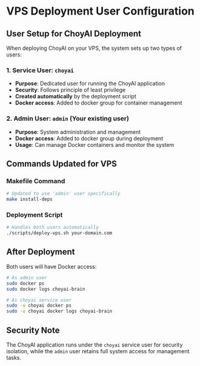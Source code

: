 # VPS Deployment User Configuration

## User Setup for ChoyAI Deployment

When deploying ChoyAI on your VPS, the system sets up two types of users:

### 1. Service User: `choyai`
- **Purpose**: Dedicated user for running the ChoyAI application
- **Security**: Follows principle of least privilege
- **Created automatically** by the deployment script
- **Docker access**: Added to docker group for container management

### 2. Admin User: `admin` (Your existing user)
- **Purpose**: System administration and management
- **Docker access**: Added to docker group during deployment
- **Usage**: Can manage Docker containers and monitor the system

## Commands Updated for VPS

### Makefile Command
```bash
# Updated to use 'admin' user specifically
make install-deps
```

### Deployment Script
```bash
# Handles both users automatically
./scripts/deploy-vps.sh your-domain.com
```

## After Deployment

Both users will have Docker access:

```bash
# As admin user
sudo docker ps
sudo docker logs choyai-brain

# As choyai service user  
sudo -u choyai docker ps
sudo -u choyai docker logs choyai-brain
```

## Security Note

The ChoyAI application runs under the `choyai` service user for security isolation, while the `admin` user retains full system access for management tasks.
